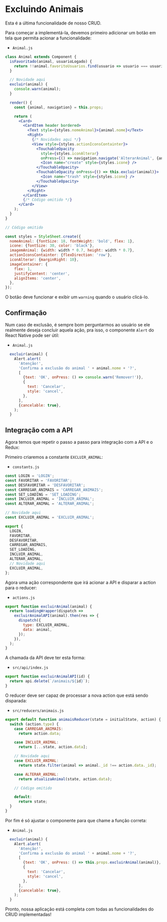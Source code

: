 # Excluindo Animais

Esta é a última funcionalidade de nosso CRUD.

Para começar a implementá-la, devemos primeiro adicionar um botão em tela que permita acionar a funcionalidade:

- `Animal.js`

```jsx
class Animal extends Component {
  isFavoritado(animal, usuarioLogado) {
    return !!animal.favoritoUsuarios.find(usuario => usuario === usuarioLogado);
  }

  // Novidade aqui
  excluir(animal) {
    console.warn(animal);
  }

  render() {
    const {animal, navigation} = this.props;

    return (
      <Card>
        <CardItem header bordered>
          <Text style={styles.nomeAnimal}>{animal.nome}</Text>
          <Right>
            {/* Novidades aqui */}
            <View style={styles.actionIconsContainter}>
              <TouchableOpacity
                style={styles.iconAlterar}
                onPress={() => navigation.navigate('AlterarAnimal', {animal})}>
                <Icon name="create" style={styles.icone} />
              </TouchableOpacity>
              <TouchableOpacity onPress={() => this.excluir(animal)}>
                <Icon name="trash" style={styles.icone} />
              </TouchableOpacity>
            </View>
          </Right>
        </CardItem>
        {/* Código omitido */}
      </Card>
    );
  }
}

// Código omitido

const styles = StyleSheet.create({
  nomeAnimal: {fontSize: 18, fontWeight: 'bold', flex: 1},
  icone: {fontSize: 30, color: 'black'},
  imagemAnimal: {width: width * 0.7, height: width * 0.7},
  actionIconsContainter: {flexDirection: 'row'},
  iconAlterar: {marginRight: 10},
  imageContainer: {
    flex: 1,
    justifyContent: 'center',
    alignItems: 'center',
  },
});
```

O botão deve funcionar e exibir um `warning` quando o usuário clicá-lo.

## Confirmação

Num caso de exclusão, é sempre bom perguntarmos ao usuário se ele realmente deseja concluir aquela ação, pra isso, o componente `Alert` do React Native pode ser útil:

- `Animal.js`

```jsx
  excluir(animal) {
    Alert.alert(
      'Atenção!',
      'Confirma a exclusão do animal ' + animal.nome + '?',
      [
        {text: 'OK', onPress: () => console.warn('Remover!')},
        {
          text: 'Cancelar',
          style: 'cancel',
        },
      ],
      {cancelable: true},
    );
  }
```

## Integração com a API

Agora temos que repetir o passo a passo para integração com a API e o Redux:

Primeiro criaremos a constante `EXCLUIR_ANIMAL`:

- `constants.js`

```jsx
const LOGIN = 'LOGIN';
const FAVORITAR = 'FAVORITAR';
const DESFAVORITAR = 'DESFAVORITAR';
const CARREGAR_ANIMAIS = 'CARREGAR_ANIMAIS';
const SET_LOADING = 'SET_LOADING';
const INCLUIR_ANIMAL = 'INCLUIR_ANIMAL';
const ALTERAR_ANIMAL = 'ALTERAR_ANIMAL';

// Novidade aqui
const EXCLUIR_ANIMAL = 'EXCLUIR_ANIMAL';

export {
  LOGIN,
  FAVORITAR,
  DESFAVORITAR,
  CARREGAR_ANIMAIS,
  SET_LOADING,
  INCLUIR_ANIMAL,
  ALTERAR_ANIMAL,
  // Novidade aqui
  EXCLUIR_ANIMAL,
};
```

Agora uma ação correspondente que irá acionar a API e disparar a action para o reducer:

- `actions.js`

```jsx
export function excluirAnimal(animal) {
  return loadingWrapper(dispatch =>
    excluirAnimalAPI(animal).then(res => {
      dispatch({
        type: EXCLUIR_ANIMAL,
        data: animal,
      });
    }),
  );
}
```

A chamada da API deve ter esta forma:

- `src/api/index.js`

```jsx
export function excluirAnimalAPI(id) {
  return api.delete(`/animais/${id}`);
}
```

O reducer deve ser capaz de processar a nova action que está sendo disparada:

- `src/reducers/animais.js`

```jsx
export default function animaisReducer(state = initialState, action) {
  switch (action.type) {
    case CARREGAR_ANIMAIS:
      return action.data;

    case INCLUIR_ANIMAL:
      return [...state, action.data];

    // Novidade aqui
    case EXCLUIR_ANIMAL:
      return state.filter(animal => animal._id !== action.data._id);

    case ALTERAR_ANIMAL:
      return atualizaAnimal(state, action.data);

    // Código omitido

    default:
      return state;
  }
}
```

Por fim é só ajustar o componente para que chame a função correta:

- `Animal.js`

```jsx
  excluir(animal) {
    Alert.alert(
      'Atenção!',
      'Confirma a exclusão do animal ' + animal.nome + '?',
      [
        {text: 'OK', onPress: () => this.props.excluirAnimal(animal)},
        {
          text: 'Cancelar',
          style: 'cancel',
        },
      ],
      {cancelable: true},
    );
  }
```

Pronto, nossa aplicação está completa com todas as funcionalidades do CRUD implementadas!
